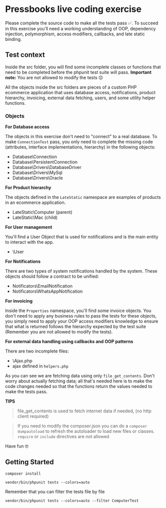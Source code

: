 # Pressbooks live coding exercise

Please complete the source code to make all the tests pass ✅. To succeed in this exercise you'll need a working understanding of OOP, dependency injection, polymorphism, access modifiers, callbacks, and late static binding.

## Test context

Inside the src folder, you will find some incomplete classes or functions that need to be completed before the phpunit test suite will pass. **Important note:** You are not allowed to modify the tests 😔

All the objects inside the src folders are pieces of a custom PHP ecommerce application that uses database access, notifications, product hierarchy, invoicing, external data fetching, users, and some utility helper functions.

### Objects

**For Database access**

The objects in this exercise don't need to "connect" to a real database. To make `ConnectionTest` pass, you only need to complete the missing code (attributes, interface implementations, hierarchy) in the following objects: 

* Database\Connection
* Database\PersistentConnection
* Database\Drivers\DatabaseDriver
* Database\Drivers\MySql
* Database\Drivers\Oracle

**For Product hierarchy**

The objects defined in the `LateStatic` namespace are examples of products in an ecommerce application.

* LateStatic\Computer (parent)
* LateStatic\Mac (child)

**For User management**

You'll find a User Object that is used for notifications and is the main entity to interact with the app.

* \User

**For Notifications**

There are two types of system notifications handled by the system. These objects should follow a contract to be unified:

* Notificators\EmailNotification
* Notificators\WhatsAppNotification

**For invoicing**

Inside the `Properties` namespace, you'll find some invoice objects. You don't need to apply any business rules to pass the tests for these objects, you simply need to apply your OOP access modifiers knowledge to ensure that what is returned follows the hierarchy expected by the test suite (Remember you are not allowed to modify the tests).

**For external data handling using callbacks and OOP patterns**

There are two incomplete files:

* \Ajax.php
* ajax defined in `helpers.php`

As you can see we are fetching data using only `file_get_contents`. Don't worry about actually fetching data; all that's needed here is to make the code changes needed so that the functions return the values needed to make the tests pass.

**TIPS**
> file_get_contents is used to fetch internet data if needed, (no http client required)

> If you need to modify the composer.json you can do a `composer dumpautoload` to refresh the autoloader to load new files or classes. `require` or `include` directives are not allowed

Have fun 🤓

## Getting Started

`composer install`

`vendor/bin/phpunit tests --colors=auto`

Remember that you can filter the tests file by file

`vendor/bin/phpunit tests --colors=auto --filter ComputerTest`
